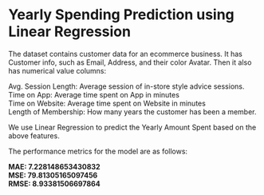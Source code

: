 # Yearly Spending Prediction using Linear Regression

The dataset contains customer data for an ecommerce business. It has Customer info, such as Email, Address, and their color Avatar. Then it also has numerical value columns:

Avg. Session Length: Average session of in-store style advice sessions.<br />
Time on App: Average time spent on App in minutes<br />
Time on Website: Average time spent on Website in minutes<br />
Length of Membership: How many years the customer has been a member.<br />

We use Linear Regression to predict the Yearly Amount Spent based on the above features.

The performance metrics for the model are as follows:

**MAE:  7.228148653430832<br />
MSE:  79.81305165097456<br />
RMSE:  8.93381506697864**

